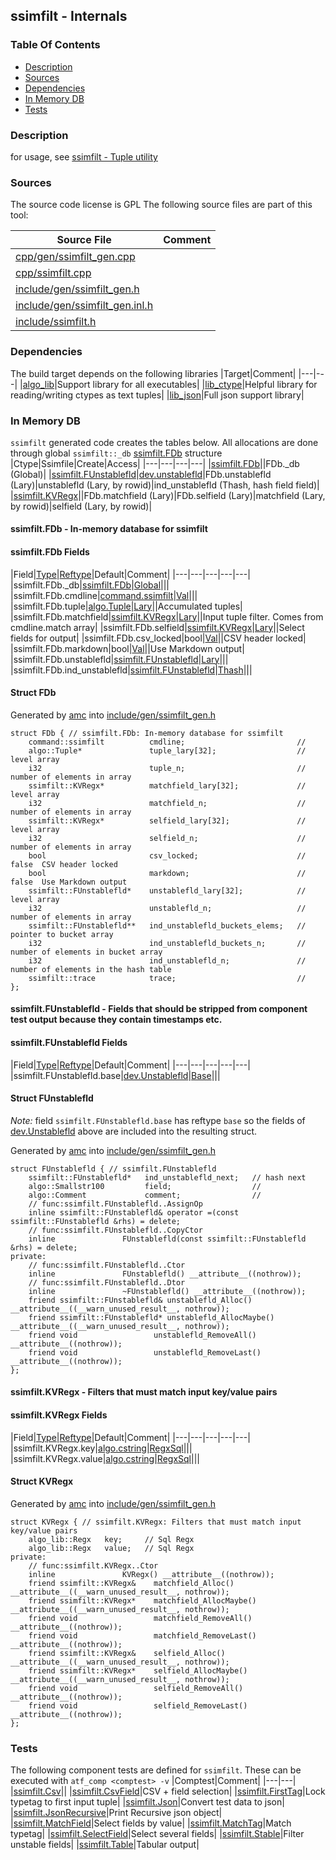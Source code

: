 ## ssimfilt - Internals


### Table Of Contents
<a href="#table-of-contents"></a>
<!-- dev.mdmark  mdmark:MDSECTION  state:BEG_AUTO  param:Toc -->
* [Description](#description)
* [Sources](#sources)
* [Dependencies](#dependencies)
* [In Memory DB](#in-memory-db)
* [Tests](#tests)

<!-- dev.mdmark  mdmark:MDSECTION  state:END_AUTO  param:Toc -->

### Description
<a href="#description"></a>
<!-- dev.mdmark  mdmark:MDSECTION  state:BEG_AUTO  param:Description -->
for usage, see [ssimfilt - Tuple utility](/txt/exe/ssimfilt/README.md)

<!-- dev.mdmark  mdmark:MDSECTION  state:END_AUTO  param:Description -->

### Sources
<a href="#sources"></a>
<!-- dev.mdmark  mdmark:MDSECTION  state:BEG_AUTO  param:Sources -->
The source code license is GPL
The following source files are part of this tool:

|Source File|Comment|
|---|---|
|[cpp/gen/ssimfilt_gen.cpp](/cpp/gen/ssimfilt_gen.cpp)||
|[cpp/ssimfilt.cpp](/cpp/ssimfilt.cpp)||
|[include/gen/ssimfilt_gen.h](/include/gen/ssimfilt_gen.h)||
|[include/gen/ssimfilt_gen.inl.h](/include/gen/ssimfilt_gen.inl.h)||
|[include/ssimfilt.h](/include/ssimfilt.h)||

<!-- dev.mdmark  mdmark:MDSECTION  state:END_AUTO  param:Sources -->

### Dependencies
<a href="#dependencies"></a>
<!-- dev.mdmark  mdmark:MDSECTION  state:BEG_AUTO  param:Dependencies -->
The build target depends on the following libraries
|Target|Comment|
|---|---|
|[algo_lib](/txt/lib/algo_lib/README.md)|Support library for all executables|
|[lib_ctype](/txt/lib/lib_ctype/README.md)|Helpful library for reading/writing ctypes as text tuples|
|[lib_json](/txt/lib/lib_json/README.md)|Full json support library|

<!-- dev.mdmark  mdmark:MDSECTION  state:END_AUTO  param:Dependencies -->

### In Memory DB
<a href="#in-memory-db"></a>
<!-- dev.mdmark  mdmark:MDSECTION  state:BEG_AUTO  param:Imdb -->
`ssimfilt` generated code creates the tables below.
All allocations are done through global `ssimfilt::_db` [ssimfilt.FDb](#ssimfilt-fdb) structure
|Ctype|Ssimfile|Create|Access|
|---|---|---|---|
|[ssimfilt.FDb](#ssimfilt-fdb)||FDb._db (Global)|
|[ssimfilt.FUnstablefld](#ssimfilt-funstablefld)|[dev.unstablefld](/txt/ssimdb/dev/unstablefld.md)|FDb.unstablefld (Lary)|unstablefld (Lary, by rowid)|ind_unstablefld (Thash, hash field field)|
|[ssimfilt.KVRegx](#ssimfilt-kvregx)||FDb.matchfield (Lary)|FDb.selfield (Lary)|matchfield (Lary, by rowid)|selfield (Lary, by rowid)|

#### ssimfilt.FDb - In-memory database for ssimfilt
<a href="#ssimfilt-fdb"></a>

#### ssimfilt.FDb Fields
<a href="#ssimfilt-fdb-fields"></a>
|Field|[Type](/txt/ssimdb/dmmeta/ctype.md)|[Reftype](/txt/ssimdb/dmmeta/reftype.md)|Default|Comment|
|---|---|---|---|---|
|ssimfilt.FDb._db|[ssimfilt.FDb](/txt/exe/ssimfilt/internals.md#ssimfilt-fdb)|[Global](/txt/exe/amc/reftypes.md#global)|||
|ssimfilt.FDb.cmdline|[command.ssimfilt](/txt/protocol/command/README.md#command-ssimfilt)|[Val](/txt/exe/amc/reftypes.md#val)|||
|ssimfilt.FDb.tuple|[algo.Tuple](/txt/protocol/algo/Tuple.md)|[Lary](/txt/exe/amc/reftypes.md#lary)||Accumulated tuples|
|ssimfilt.FDb.matchfield|[ssimfilt.KVRegx](/txt/exe/ssimfilt/internals.md#ssimfilt-kvregx)|[Lary](/txt/exe/amc/reftypes.md#lary)||Input tuple filter. Comes from cmdline.match array|
|ssimfilt.FDb.selfield|[ssimfilt.KVRegx](/txt/exe/ssimfilt/internals.md#ssimfilt-kvregx)|[Lary](/txt/exe/amc/reftypes.md#lary)||Select fields for output|
|ssimfilt.FDb.csv_locked|bool|[Val](/txt/exe/amc/reftypes.md#val)||CSV header locked|
|ssimfilt.FDb.markdown|bool|[Val](/txt/exe/amc/reftypes.md#val)||Use Markdown output|
|ssimfilt.FDb.unstablefld|[ssimfilt.FUnstablefld](/txt/exe/ssimfilt/internals.md#ssimfilt-funstablefld)|[Lary](/txt/exe/amc/reftypes.md#lary)|||
|ssimfilt.FDb.ind_unstablefld|[ssimfilt.FUnstablefld](/txt/exe/ssimfilt/internals.md#ssimfilt-funstablefld)|[Thash](/txt/exe/amc/reftypes.md#thash)|||

#### Struct FDb
<a href="#struct-fdb"></a>
Generated by [amc](/txt/exe/amc/README.md) into [include/gen/ssimfilt_gen.h](/include/gen/ssimfilt_gen.h)
```
struct FDb { // ssimfilt.FDb: In-memory database for ssimfilt
    command::ssimfilt          cmdline;                         //
    algo::Tuple*               tuple_lary[32];                  // level array
    i32                        tuple_n;                         // number of elements in array
    ssimfilt::KVRegx*          matchfield_lary[32];             // level array
    i32                        matchfield_n;                    // number of elements in array
    ssimfilt::KVRegx*          selfield_lary[32];               // level array
    i32                        selfield_n;                      // number of elements in array
    bool                       csv_locked;                      //   false  CSV header locked
    bool                       markdown;                        //   false  Use Markdown output
    ssimfilt::FUnstablefld*    unstablefld_lary[32];            // level array
    i32                        unstablefld_n;                   // number of elements in array
    ssimfilt::FUnstablefld**   ind_unstablefld_buckets_elems;   // pointer to bucket array
    i32                        ind_unstablefld_buckets_n;       // number of elements in bucket array
    i32                        ind_unstablefld_n;               // number of elements in the hash table
    ssimfilt::trace            trace;                           //
};
```

#### ssimfilt.FUnstablefld - Fields that should be stripped from component test output because they contain timestamps etc.
<a href="#ssimfilt-funstablefld"></a>

#### ssimfilt.FUnstablefld Fields
<a href="#ssimfilt-funstablefld-fields"></a>
|Field|[Type](/txt/ssimdb/dmmeta/ctype.md)|[Reftype](/txt/ssimdb/dmmeta/reftype.md)|Default|Comment|
|---|---|---|---|---|
|ssimfilt.FUnstablefld.base|[dev.Unstablefld](/txt/ssimdb/dev/unstablefld.md)|[Base](/txt/ssimdb/dev/unstablefld.md)|||

#### Struct FUnstablefld
<a href="#struct-funstablefld"></a>
*Note:* field ``ssimfilt.FUnstablefld.base`` has reftype ``base`` so the fields of [dev.Unstablefld](/txt/ssimdb/dev/unstablefld.md) above are included into the resulting struct.

Generated by [amc](/txt/exe/amc/README.md) into [include/gen/ssimfilt_gen.h](/include/gen/ssimfilt_gen.h)
```
struct FUnstablefld { // ssimfilt.FUnstablefld
    ssimfilt::FUnstablefld*   ind_unstablefld_next;   // hash next
    algo::Smallstr100         field;                  //
    algo::Comment             comment;                //
    // func:ssimfilt.FUnstablefld..AssignOp
    inline ssimfilt::FUnstablefld& operator =(const ssimfilt::FUnstablefld &rhs) = delete;
    // func:ssimfilt.FUnstablefld..CopyCtor
    inline               FUnstablefld(const ssimfilt::FUnstablefld &rhs) = delete;
private:
    // func:ssimfilt.FUnstablefld..Ctor
    inline               FUnstablefld() __attribute__((nothrow));
    // func:ssimfilt.FUnstablefld..Dtor
    inline               ~FUnstablefld() __attribute__((nothrow));
    friend ssimfilt::FUnstablefld& unstablefld_Alloc() __attribute__((__warn_unused_result__, nothrow));
    friend ssimfilt::FUnstablefld* unstablefld_AllocMaybe() __attribute__((__warn_unused_result__, nothrow));
    friend void                 unstablefld_RemoveAll() __attribute__((nothrow));
    friend void                 unstablefld_RemoveLast() __attribute__((nothrow));
};
```

#### ssimfilt.KVRegx - Filters that must match input key/value pairs
<a href="#ssimfilt-kvregx"></a>

#### ssimfilt.KVRegx Fields
<a href="#ssimfilt-kvregx-fields"></a>
|Field|[Type](/txt/ssimdb/dmmeta/ctype.md)|[Reftype](/txt/ssimdb/dmmeta/reftype.md)|Default|Comment|
|---|---|---|---|---|
|ssimfilt.KVRegx.key|[algo.cstring](/txt/protocol/algo/cstring.md)|[RegxSql](/txt/exe/amc/reftypes.md#regxsql)|||
|ssimfilt.KVRegx.value|[algo.cstring](/txt/protocol/algo/cstring.md)|[RegxSql](/txt/exe/amc/reftypes.md#regxsql)|||

#### Struct KVRegx
<a href="#struct-kvregx"></a>
Generated by [amc](/txt/exe/amc/README.md) into [include/gen/ssimfilt_gen.h](/include/gen/ssimfilt_gen.h)
```
struct KVRegx { // ssimfilt.KVRegx: Filters that must match input key/value pairs
    algo_lib::Regx   key;     // Sql Regx
    algo_lib::Regx   value;   // Sql Regx
private:
    // func:ssimfilt.KVRegx..Ctor
    inline               KVRegx() __attribute__((nothrow));
    friend ssimfilt::KVRegx&    matchfield_Alloc() __attribute__((__warn_unused_result__, nothrow));
    friend ssimfilt::KVRegx*    matchfield_AllocMaybe() __attribute__((__warn_unused_result__, nothrow));
    friend void                 matchfield_RemoveAll() __attribute__((nothrow));
    friend void                 matchfield_RemoveLast() __attribute__((nothrow));
    friend ssimfilt::KVRegx&    selfield_Alloc() __attribute__((__warn_unused_result__, nothrow));
    friend ssimfilt::KVRegx*    selfield_AllocMaybe() __attribute__((__warn_unused_result__, nothrow));
    friend void                 selfield_RemoveAll() __attribute__((nothrow));
    friend void                 selfield_RemoveLast() __attribute__((nothrow));
};
```

<!-- dev.mdmark  mdmark:MDSECTION  state:END_AUTO  param:Imdb -->

### Tests
<a href="#tests"></a>
<!-- dev.mdmark  mdmark:MDSECTION  state:BEG_AUTO  param:Tests -->
The following component tests are defined for `ssimfilt`.
These can be executed with `atf_comp <comptest> -v`
|Comptest|Comment|
|---|---|
|[ssimfilt.Csv](/test/atf_comp/ssimfilt.Csv)||
|[ssimfilt.CsvField](/test/atf_comp/ssimfilt.CsvField)|CSV + field selection|
|[ssimfilt.FirstTag](/test/atf_comp/ssimfilt.FirstTag)|Lock typetag to first input tuple|
|[ssimfilt.Json](/test/atf_comp/ssimfilt.Json)|Convert test data to json|
|[ssimfilt.JsonRecursive](/test/atf_comp/ssimfilt.JsonRecursive)|Print Recursive json object|
|[ssimfilt.MatchField](/test/atf_comp/ssimfilt.MatchField)|Select fields by value|
|[ssimfilt.MatchTag](/test/atf_comp/ssimfilt.MatchTag)|Match typetag|
|[ssimfilt.SelectField](/test/atf_comp/ssimfilt.SelectField)|Select several fields|
|[ssimfilt.Stable](/test/atf_comp/ssimfilt.Stable)|Filter unstable fields|
|[ssimfilt.Table](/test/atf_comp/ssimfilt.Table)|Tabular output|

<!-- dev.mdmark  mdmark:MDSECTION  state:END_AUTO  param:Tests -->

